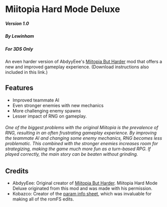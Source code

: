 # Miitopia Hard Mode Deluxe
##### Version 1.0
##### By Lewinham
##### For 3DS Only

An even harder version of AbdyyEee's [Miitopia But Harder](https://github.com/AbdyyEee/Miitopia-But-Harder) mod that offers a new and improved gameplay experience. (Download instructions also included in this link.)

## Features
 - Improved teammate AI
 - Even stronger enemies with new mechanics
 - More challenging enemy spawns
 - Lesser impact of RNG on gameplay.
 
###### One of the biggest problems with the original Miitopia is the prevalence of RNG, resulting in an often frustrating gameplay experience. By improving the teammate AI and changing some enemy mechanics, RNG becomes less problematic. This combined with the stronger enemies increases room for strategizing, making the game much more fun as a turn-based RPG. If played correctly, the main story can be beaten without grinding.

## Credits
- AbdyyEee: Original creator of [Miitopia But Harder](https://github.com/AbdyyEee/Miitopia-But-Harder). Miitopia Hard Mode Deluxe originated from this mod and was made with his permission.
- Kobazco: Creator of the [param info sheet](https://docs.google.com/spreadsheets/d/1dGGXvCCSac0z-NZ3-5-QtMc-fa3f46HvJNMhnrN7Igw/edit?usp=sharing), which was invaluable for making all of the romFS edits.
